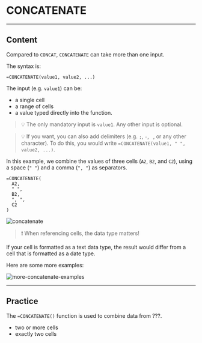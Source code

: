 ﻿---
author: Stefan-Stojanovic

type: normal

category: how to

links:
  - '[CONCATENATE](https://support.google.com/docs/answer/3094123?hl=en){documentation}'

---

# CONCATENATE

---
## Content

Compared to `CONCAT`, `CONCATENATE` can take more than one input.

The syntax is:

```plain-text
=CONCATENATE(value1, value2, ...)
```

The input (e.g. `value1`) can be:
- a single cell
- a range of cells
- a value typed directly into the function.

> 💡 The only mandatory input is `value1`. Any other input is optional.

> 💡 If you want, you can also add delimiters (e.g. `;`, `-`, ` `, or any other character).
> To do this, you would write `=CONCATENATE(value1, " ", value2, ...)`.

In this example, we combine the values of three cells (`A2`, `B2`, and `C2`), using a space (`" "`) and a comma (`", "`) as separators. 

```plain-text
=CONCATENATE(
  A2,
  " ",
  B2,
  ", ",
  C2
)
```

![concatenate](https://img.enkipro.com/097aae294b02996550bc7bb24745af5e.png)

> ❗ When referencing cells, the data type matters!

If your cell is formatted as a text data type, the result would differ from a cell that is formatted as a date type.

Here are some more examples:

![more-concatenate-examples](https://img.enkipro.com/1107969b8b5426ab84122f7a30f56555.png)

---
## Practice

The `=CONCATENATE()` function is used to combine data from ???.

- two or more cells
- exactly two cells
